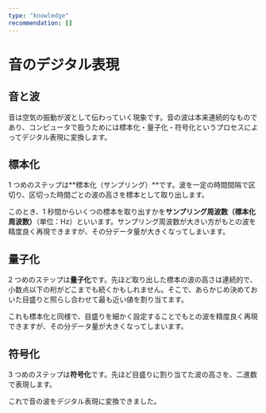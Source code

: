 ```yaml
---
type: "knowledge"
recommendation: []
---
```


# 音のデジタル表現

## 音と波

音は空気の振動が波として伝わっていく現象です。音の波は本来連続的なものであり、コンピュータで扱うためには標本化・量子化・符号化というプロセスによってデジタル表現に変換します。

## 標本化

1 つめのステップは**標本化（サンプリング）**です。波を一定の時間間隔で区切り、区切った時間ごとの波の高さを標本として取り出します。

このとき、1 秒間からいくつの標本を取り出すかを**サンプリング周波数（標本化周波数）**（単位：Hz）といいます。サンプリング周波数が大きい方がもとの波を精度良く再現できますが、その分データ量が大きくなってしまいます。

## 量子化

2 つめのステップは**量子化**です。先ほど取り出した標本の波の高さは連続的で、小数点以下の桁がどこまでも続くかもしれません。そこで、あらかじめ決めておいた目盛りと照らし合わせて最も近い値を割り当てます。

これも標本化と同様で、目盛りを細かく設定することでもとの波を精度良く再現できますが、その分データ量が大きくなってしまいます。

## 符号化

3 つめのステップは**符号化**です。先ほど目盛りに割り当てた波の高さを、二進数で表現します。

これで音の波をデジタル表現に変換できました。
